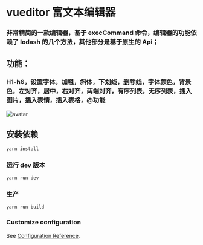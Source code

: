 # vueditor 富文本编辑器

### 非常精简的一款编辑器，基于 execCommand 命令，编辑器的功能依赖了 lodash 的几个方法，其他部分是基于原生的 Api；

## 功能：

### H1-h6，设置字体，加粗，斜体，下划线，删除线，字体颜色，背景色，左对齐，居中，右对齐，两端对齐，有序列表，无序列表，插入图片，插入表情，插入表格，@功能


![avatar](https://github.com/zhy023/vueditor/blob/master/vueditor.jpg)

## 安装依赖
```
yarn install
```

### 运行 dev 版本
```
yarn run dev
```

### 生产
```
yarn run build
```

### Customize configuration
See [Configuration Reference](https://cli.vuejs.org/config/).
